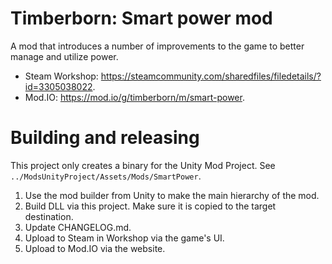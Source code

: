 # Timberborn: Smart power mod

A mod that introduces a number of improvements to the game to better manage and utilize power.

* Steam Workshop: https://steamcommunity.com/sharedfiles/filedetails/?id=3305038022.
* Mod.IO: https://mod.io/g/timberborn/m/smart-power.

# Building and releasing

This project only creates a binary for the Unity Mod Project. See `../ModsUnityProject/Assets/Mods/SmartPower`.

1. Use the mod builder from Unity to make the main hierarchy of the mod.
2. Build DLL via this project. Make sure it is copied to the target destination.
3. Update CHANGELOG.md.
4. Upload to Steam in Workshop via the game's UI.
5. Upload to Mod.IO via the website.
